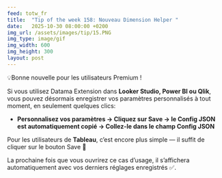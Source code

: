 ```yaml
---
feed: totw_fr
title:  "Tip of the week 158: Nouveau Dimension Helper "
date:   2025-10-30 08:00:00 +0200
img_url: /assets/images/tip/15.PNG
img_type: image/gif
img_width: 600
img_height: 300
layout: post
---
```


💡Bonne nouvelle pour les utilisateurs Premium ! 

Si vous utilisez Datama Extension dans **Looker Studio, Power BI ou Qlik**, vous pouvez désormais enregistrer vos paramètres personnalisés à tout moment, en seulement quelques clics: 

 * **Personnalisez vos paramètres → Cliquez sur Save → le Config JSON est automatiquement copié → Collez-le dans le champ Config JSON**  

Pour les utilisateurs de **Tableau**, c’est encore plus simple — il suffit de cliquer sur le bouton Save 💾

La prochaine fois que vous ouvrirez ce cas d’usage, il s’affichera automatiquement avec vos derniers réglages enregistrés ✅.


